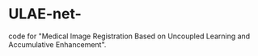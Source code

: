 # ULAE-net-
code for  "Medical Image Registration Based on Uncoupled Learning and Accumulative Enhancement".
